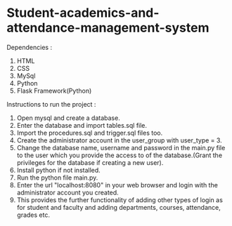 # Student-academics-and-attendance-management-system
Dependencies :
1. HTML
2. CSS
3. MySql
4. Python
5. Flask Framework(Python)

Instructions to run the project :

1. Open mysql and create a database.
2. Enter the database and import tables.sql file.
3. Import the procedures.sql and trigger.sql files too.
4. Create the administrator account in the user_group with user_type = 3.
5. Change the database name, username and password in the main.py file to the user which you provide the access to of the database.(Grant the privileges for the database if creating a new user).
6. Install python if not installed.
7. Run the python file main.py.
8. Enter the url "localhost:8080" in your web browser and login with the administrator account you created.
9. This provides the further functionality of adding other types of login as for student and faculty and adding departments, courses, attendance, grades etc.

